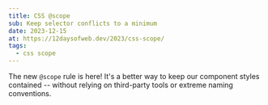 ```yaml
---
title: CSS @scope
sub: Keep selector conflicts to a minimum
date: 2023-12-15
at: https://12daysofweb.dev/2023/css-scope/
tags:
  - css scope
---
```


The new `@scope` rule is here!
It's a better way to keep our component styles contained --
without relying on third-party tools or extreme naming conventions.
